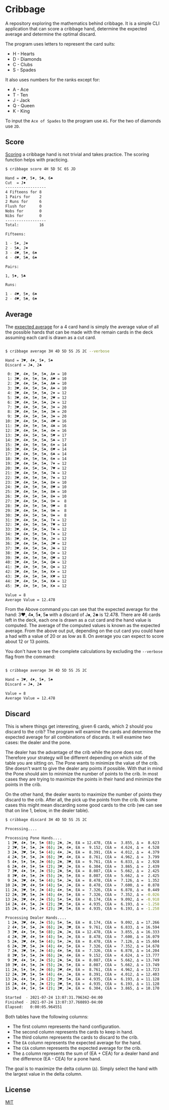 # Cribbage

A repository exploring the mathematics behind cribbage. It is a simple CLI application that can score a cribbage hand, determine the expected average and determine the optimal discard.

The program uses letters to represent the card suits:

- H - Hearts
- D - Diamonds
- C - Clubs
- S - Spades

It also uses numbers for the ranks except for:

- A - Ace
- T - Ten
- J - Jack
- Q - Queen
- K - King

To input the `Ace of Spades` to the program use `AS`. For the two of diamonds use `2D`.

## Score

[Scoring][1.1] a cribbage hand is not trivial and takes practice. The scoring function helps with practicing.

[1.1]: https://bicyclecards.com/how-to-play/cribbage/


```bash
$ cribbage score 4H 5D 5C 6S JD 

Hand = 4♥, 5♦, 5♣, 6♠
Cut  = J♦
------------------
4 Fifteens for 8
1 Pairs for    2
2 Runs for     6
Flush for      0
Nobs for       0
Nibs for       0
------------------
Total:         16

Fifteens:

1 - 5♦, J♦
2 - 5♣, J♦
3 - 4♥, 5♦, 6♠
4 - 4♥, 5♣, 6♠

Pairs:

1, 5♦, 5♣

Runs:

1 - 4♥, 5♦, 6♠
2 - 4♥, 5♣, 6♠
```


## Average

The [expected average][1.2] for a 4 card hand is simply the average value of all the possible hands that can be made with the remain cards in the deck assuming each card is drawn as a cut card.

[1.2]: https://en.wikipedia.org/wiki/Expected_value

```bash

$ cribbage average 3H 4D 5D 5S JS 2C --verbose

Hand = 3♥, 4♦, 5♦, 5♠
Discard = J♠, 2♣

 0: 3♥, 4♦, 5♦, 5♠, A♦ = 10
 1: 3♥, 4♦, 5♦, 5♠, A♥ = 10
 2: 3♥, 4♦, 5♦, 5♠, A♣ = 10
 3: 3♥, 4♦, 5♦, 5♠, A♠ = 10
 4: 3♥, 4♦, 5♦, 5♠, 2♦ = 12
 5: 3♥, 4♦, 5♦, 5♠, 2♥ = 12
 6: 3♥, 4♦, 5♦, 5♠, 2♠ = 12
 7: 3♥, 4♦, 5♦, 5♠, 3♦ = 20
 8: 3♥, 4♦, 5♦, 5♠, 3♣ = 20
 9: 3♥, 4♦, 5♦, 5♠, 3♠ = 20
10: 3♥, 4♦, 5♦, 5♠, 4♥ = 16
11: 3♥, 4♦, 5♦, 5♠, 4♣ = 16
12: 3♥, 4♦, 5♦, 5♠, 4♠ = 16
13: 3♥, 4♦, 5♦, 5♠, 5♥ = 17
14: 3♥, 4♦, 5♦, 5♠, 5♣ = 17
15: 3♥, 4♦, 5♦, 5♠, 6♦ = 14
16: 3♥, 4♦, 5♦, 5♠, 6♥ = 14
17: 3♥, 4♦, 5♦, 5♠, 6♣ = 14
18: 3♥, 4♦, 5♦, 5♠, 6♠ = 14
19: 3♥, 4♦, 5♦, 5♠, 7♦ = 12
20: 3♥, 4♦, 5♦, 5♠, 7♥ = 12
21: 3♥, 4♦, 5♦, 5♠, 7♣ = 12
22: 3♥, 4♦, 5♦, 5♠, 7♠ = 12
23: 3♥, 4♦, 5♦, 5♠, 8♦ = 10
24: 3♥, 4♦, 5♦, 5♠, 8♥ = 10
25: 3♥, 4♦, 5♦, 5♠, 8♣ = 10
26: 3♥, 4♦, 5♦, 5♠, 8♠ = 10
27: 3♥, 4♦, 5♦, 5♠, 9♦ =  8
28: 3♥, 4♦, 5♦, 5♠, 9♥ =  8
29: 3♥, 4♦, 5♦, 5♠, 9♣ =  8
30: 3♥, 4♦, 5♦, 5♠, 9♠ =  8
31: 3♥, 4♦, 5♦, 5♠, T♦ = 12
32: 3♥, 4♦, 5♦, 5♠, T♥ = 12
33: 3♥, 4♦, 5♦, 5♠, T♣ = 12
34: 3♥, 4♦, 5♦, 5♠, T♠ = 12
35: 3♥, 4♦, 5♦, 5♠, J♦ = 12
36: 3♥, 4♦, 5♦, 5♠, J♥ = 12
37: 3♥, 4♦, 5♦, 5♠, J♣ = 12
38: 3♥, 4♦, 5♦, 5♠, Q♦ = 12
39: 3♥, 4♦, 5♦, 5♠, Q♥ = 12
40: 3♥, 4♦, 5♦, 5♠, Q♣ = 12
41: 3♥, 4♦, 5♦, 5♠, Q♠ = 12
42: 3♥, 4♦, 5♦, 5♠, K♦ = 12
43: 3♥, 4♦, 5♦, 5♠, K♥ = 12
44: 3♥, 4♦, 5♦, 5♠, K♣ = 12
45: 3♥, 4♦, 5♦, 5♠, K♠ = 12

Value = 8
Average Value = 12.478
```

From the Above command you can see that the expected average for the hand: 3♥, 4♦, 5♦, 5♠ with a discard of J♠, 2♣ is 12.478. There are 46 cards left in the deck, each one is drawn as a cut card and the hand value is computed. The average of the computed values is known as the expected average. From the above out put, depending on the cut card you could have a had with a value of 20 or as low as 8. On average you can expect to score about 12 or 13 points.


You don't have to see the complete calculations by excluding the `--verbose` flag from the command:

```bash

$ cribbage average 3H 4D 5D 5S JS 2C

Hand = 3♥, 4♦, 5♦, 5♠
Discard = J♠, 2♣

Value = 8
Average Value = 12.478
```

## Discard

This is where things get interesting, given 6 cards, which 2 should you discard to the crib? The program will examine the cards and determine the expected average for all combinations of discards. It will examine two cases: the dealer and the pone.

The dealer has the advantage of the crib while the pone does not. Therefore your strategy will be different depending on which side of the table you are sitting on. The Pone wants to minimize the value of the crib. She doesn't want to give the dealer any points if possible. With that in mind the Pone should aim to minimize the number of points to the crib. In most cases they are trying to maximize the points in their hand and minimize the points in the crib.

On the other hand, the dealer wants to maximize the number of points they discard to the crib. After all, the pick up the points from the crib. IN some cases this might mean discarding some good cards to the crib (we can see that on line 1, below, in the dealer table).

```bash
$ cribbage discard 3H 4D 5D 5S JS 2C

Processing....
 
Processing Pone Hands....
 1 3♥, 4♦, 5♦, 5♠ (8); 2♣, J♠, EA = 12.478, CEA =  3.855, Δ =  8.623
 2 3♥, 5♦, 5♠, J♠ (6); 2♣, 4♦, EA =  9.152, CEA =  4.624, Δ =  4.528
 3 2♣, 3♥, 5♦, 5♠ (4); 4♦, J♠, EA =  8.391, CEA =  4.012, Δ =  4.379
 4 2♣, 5♦, 5♠, J♠ (6); 3♥, 4♦, EA =  8.761, CEA =  4.962, Δ =  3.799
 5 4♦, 5♦, 5♠, J♠ (6); 2♣, 3♥, EA =  9.761, CEA =  6.833, Δ =  2.928
 6 2♣, 4♦, 5♦, 5♠ (2); 3♥, J♠, EA =  6.304, CEA =  3.865, Δ =  2.439
 7 3♥, 4♦, 5♦, J♠ (5); 2♣, 5♠, EA =  8.087, CEA =  5.662, Δ =  2.425
 8 3♥, 4♦, 5♠, J♠ (5); 2♣, 5♦, EA =  8.087, CEA =  5.662, Δ =  2.425
 9 2♣, 3♥, 4♦, 5♠ (4); 5♦, J♠, EA =  8.478, CEA =  7.126, Δ =  1.352
10 2♣, 3♥, 4♦, 5♦ (4); 5♠, J♠, EA =  8.478, CEA =  7.600, Δ =  0.878
11 2♣, 3♥, 5♦, J♠ (4); 4♦, 5♠, EA =  7.326, CEA =  6.878, Δ =  0.449
12 2♣, 3♥, 5♠, J♠ (4); 4♦, 5♦, EA =  7.326, CEA =  7.352, Δ = -0.026
13 2♣, 3♥, 4♦, J♠ (5); 5♦, 5♠, EA =  8.174, CEA =  9.092, Δ = -0.918
14 2♣, 4♦, 5♠, J♠ (2); 3♥, 5♦, EA =  4.935, CEA =  6.193, Δ = -1.258
15 2♣, 4♦, 5♦, J♠ (2); 3♥, 5♠, EA =  4.935, CEA =  6.193, Δ = -1.258

Processing Dealer Hands....
 1 2♣, 3♥, 4♦, J♠ (5); 5♦, 5♠, EA =  8.174, CEA =  9.092, Δ = 17.266
 2 4♦, 5♦, 5♠, J♠ (6); 2♣, 3♥, EA =  9.761, CEA =  6.833, Δ = 16.594
 3 3♥, 4♦, 5♦, 5♠ (8); 2♣, J♠, EA = 12.478, CEA =  3.855, Δ = 16.333
 4 2♣, 3♥, 4♦, 5♦ (4); 5♠, J♠, EA =  8.478, CEA =  7.600, Δ = 16.079
 5 2♣, 3♥, 4♦, 5♠ (4); 5♦, J♠, EA =  8.478, CEA =  7.126, Δ = 15.604
 6 2♣, 3♥, 5♠, J♠ (4); 4♦, 5♦, EA =  7.326, CEA =  7.352, Δ = 14.678
 7 2♣, 3♥, 5♦, J♠ (4); 4♦, 5♠, EA =  7.326, CEA =  6.878, Δ = 14.204
 8 3♥, 5♦, 5♠, J♠ (6); 2♣, 4♦, EA =  9.152, CEA =  4.624, Δ = 13.777
 9 3♥, 4♦, 5♦, J♠ (5); 2♣, 5♠, EA =  8.087, CEA =  5.662, Δ = 13.749
10 3♥, 4♦, 5♠, J♠ (5); 2♣, 5♦, EA =  8.087, CEA =  5.662, Δ = 13.749
11 2♣, 5♦, 5♠, J♠ (6); 3♥, 4♦, EA =  8.761, CEA =  4.962, Δ = 13.723
12 2♣, 3♥, 5♦, 5♠ (4); 4♦, J♠, EA =  8.391, CEA =  4.012, Δ = 12.403
13 2♣, 4♦, 5♦, J♠ (2); 3♥, 5♠, EA =  4.935, CEA =  6.193, Δ = 11.128
14 2♣, 4♦, 5♠, J♠ (2); 3♥, 5♦, EA =  4.935, CEA =  6.193, Δ = 11.128
15 2♣, 4♦, 5♦, 5♠ (2); 3♥, J♠, EA =  6.304, CEA =  3.865, Δ = 10.170

Started  - 2021-07-24 13:07:31.796342-04:00
Finished - 2021-07-24 13:07:37.760893-04:00
Elapsed:   0:00:05.964551
```

Both tables have the following columns:

- The first column represents the hand configuration.
- The second column represents the cards to keep in hand.
- The third column represents the cards to discard to the crib.
- The `EA` column represents the expected average for the hand.
- The `CEA` column represents the expected average for the crib.
- The `Δ` column represents the sum of (EA + CEA) for a dealer hand
  and the difference (EA - CEA) for a pone hand.

The goal is to maximize the delta column (`Δ`). Simply select the hand with the largest value in the delta column.

## License

[MIT](https://choosealicense.com/licenses/mit/)

